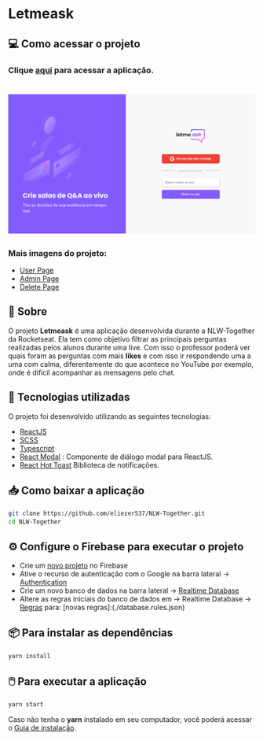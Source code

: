 <h1>
Letmeask
</h1>

## 💻 Como acessar o projeto

### Clique [aqui](https://letmeask-78eb7.web.app/) para acessar a aplicação.

<h1></h1>

<h1>
  <img src='./images/home-page.png' >
</h1>

<h3>Mais imagens do projeto:</h3>

- [User Page](./images/user-page.png)
- [Admin Page](./images/admin-page.png)
- [Delete Page](./images/delete-question.png)

## 📃 Sobre

O projeto **Letmeask** é uma aplicação desenvolvida durante a NLW-Together da Rocketseat. Ela tem como objetivo filtrar as principais perguntas realizadas pelos alunos durante uma live. Com isso o professor poderá ver quais foram as perguntas com mais **likes** e com isso ir respondendo uma a uma com calma, diferentemente do que acontece no YouTube por exemplo, onde é difícil acompanhar as mensagens pelo chat.

## 🚀 Tecnologias utilizadas

O projeto foi desenvolvido utilizando as seguintes tecnologias:

- [ReactJS](https://reactjs.org/)
- [SCSS](https://sass-lang.com/)
- [Typescript](https://www.typescriptlang.org/)
- [React Modal](https://github.com/reactjs/react-modal) : Componente de diálogo modal para ReactJS.
- [React Hot Toast](https://react-hot-toast.com/) Biblioteca de notificações.

</p>

## 📥 Como baixar a aplicação

```bash
git clone https://github.com/eliezer537/NLW-Together.git
cd NLW-Together
```
## ⚙️ Configure o Firebase para executar o projeto
- Crie um [novo projeto](https://console.firebase.google.com/?hl=pt) no Firebase
- Ative o recurso de autenticação com o Google na barra lateral -> [Authentication](https://console.firebase.google.com/project/whatsapp-59702/authentication/providers?hl=pt)
- Crie um novo banco de dados na barra lateral -> [Realtime Database](https://console.firebase.google.com/project/whatsapp-59702/database?hl=pt)
- Altere as regras iniciais do banco de dados em -> Realtime Database -> [Regras](https://console.firebase.google.com/project/whatsapp-59702/database/whatsapp-59702-default-rtdb/rules?hl=pt) para: [novas regras]:(./database.rules.json)

## 📦 Para instalar as dependências
```bash
yarn install
```

## 🖱️ Para executar a aplicação

```bash
yarn start
```

Caso não tenha o **yarn** instalado em seu computador, você poderá acessar o [Guia de instalação](https://classic.yarnpkg.com/en/docs/install/#debian-stable).
